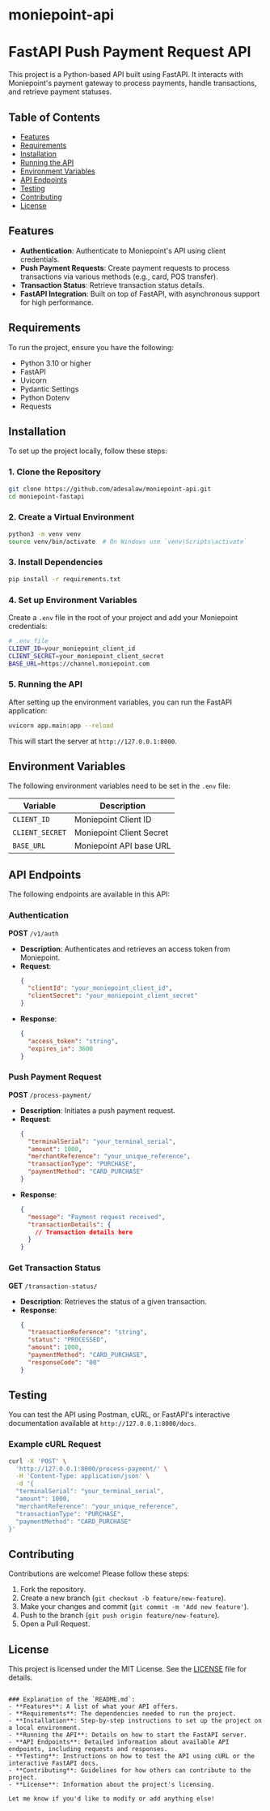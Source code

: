 # moniepoint-api

# FastAPI Push Payment Request API

This project is a Python-based API built using FastAPI. It interacts with Moniepoint's payment gateway to process payments, handle transactions, and retrieve payment statuses.

## Table of Contents
- [Features](#features)
- [Requirements](#requirements)
- [Installation](#installation)
- [Running the API](#running-the-api)
- [Environment Variables](#environment-variables)
- [API Endpoints](#api-endpoints)
- [Testing](#testing)
- [Contributing](#contributing)
- [License](#license)

## Features
- **Authentication**: Authenticate to Moniepoint's API using client credentials.
- **Push Payment Requests**: Create payment requests to process transactions via various methods (e.g., card, POS transfer).
- **Transaction Status**: Retrieve transaction status details.
- **FastAPI Integration**: Built on top of FastAPI, with asynchronous support for high performance.
  
## Requirements
To run the project, ensure you have the following:
- Python 3.10 or higher
- FastAPI
- Uvicorn
- Pydantic Settings
- Python Dotenv
- Requests

## Installation
To set up the project locally, follow these steps:

### 1. Clone the Repository
```bash
git clone https://github.com/adesalaw/moniepoint-api.git
cd moniepoint-fastapi
```

### 2. Create a Virtual Environment
```bash
python3 -m venv venv
source venv/bin/activate  # On Windows use `venv\Scripts\activate`
```

### 3. Install Dependencies
```bash
pip install -r requirements.txt
```

### 4. Set up Environment Variables
Create a `.env` file in the root of your project and add your Moniepoint credentials:

```bash
# .env file
CLIENT_ID=your_moniepoint_client_id
CLIENT_SECRET=your_moniepoint_client_secret
BASE_URL=https://channel.moniepoint.com
```

### 5. Running the API
After setting up the environment variables, you can run the FastAPI application:

```bash
uvicorn app.main:app --reload
```

This will start the server at `http://127.0.0.1:8000`.

## Environment Variables
The following environment variables need to be set in the `.env` file:

| Variable        | Description                         |
|-----------------|-------------------------------------|
| `CLIENT_ID`     | Moniepoint Client ID                |
| `CLIENT_SECRET` | Moniepoint Client Secret            |
| `BASE_URL`      | Moniepoint API base URL             |

## API Endpoints
The following endpoints are available in this API:

### Authentication
**POST** `/v1/auth`

- **Description**: Authenticates and retrieves an access token from Moniepoint.
- **Request**: 
    ```json
    {
      "clientId": "your_moniepoint_client_id",
      "clientSecret": "your_moniepoint_client_secret"
    }
    ```
- **Response**: 
    ```json
    {
      "access_token": "string",
      "expires_in": 3600
    }
    ```

### Push Payment Request
**POST** `/process-payment/`

- **Description**: Initiates a push payment request.
- **Request**: 
    ```json
    {
      "terminalSerial": "your_terminal_serial",
      "amount": 1000,
      "merchantReference": "your_unique_reference",
      "transactionType": "PURCHASE",
      "paymentMethod": "CARD_PURCHASE"
    }
    ```
- **Response**: 
    ```json
    {
      "message": "Payment request received",
      "transactionDetails": {
        // Transaction details here
      }
    }
    ```

### Get Transaction Status
**GET** `/transaction-status/`

- **Description**: Retrieves the status of a given transaction.
- **Response**: 
    ```json
    {
      "transactionReference": "string",
      "status": "PROCESSED",
      "amount": 1000,
      "paymentMethod": "CARD_PURCHASE",
      "responseCode": "00"
    }
    ```

## Testing
You can test the API using Postman, cURL, or FastAPI's interactive documentation available at `http://127.0.0.1:8000/docs`.

### Example cURL Request
```bash
curl -X 'POST' \
  'http://127.0.0.1:8000/process-payment/' \
  -H 'Content-Type: application/json' \
  -d '{
  "terminalSerial": "your_terminal_serial",
  "amount": 1000,
  "merchantReference": "your_unique_reference",
  "transactionType": "PURCHASE",
  "paymentMethod": "CARD_PURCHASE"
}'
```

## Contributing
Contributions are welcome! Please follow these steps:

1. Fork the repository.
2. Create a new branch (`git checkout -b feature/new-feature`).
3. Make your changes and commit (`git commit -m 'Add new feature'`).
4. Push to the branch (`git push origin feature/new-feature`).
5. Open a Pull Request.

## License
This project is licensed under the MIT License. See the [LICENSE](LICENSE) file for details.
```

### Explanation of the `README.md`:
- **Features**: A list of what your API offers.
- **Requirements**: The dependencies needed to run the project.
- **Installation**: Step-by-step instructions to set up the project on a local environment.
- **Running the API**: Details on how to start the FastAPI server.
- **API Endpoints**: Detailed information about available API endpoints, including requests and responses.
- **Testing**: Instructions on how to test the API using cURL or the interactive FastAPI docs.
- **Contributing**: Guidelines for how others can contribute to the project.
- **License**: Information about the project's licensing.

Let me know if you'd like to modify or add anything else!